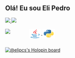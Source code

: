 ## Olá! Eu sou Eli Pedro

<div>
<a href="https://github.com/elipcs">
<img width="48%" src="https://github-readme-stats.vercel.app/api?username=elipcs&show_icons=true&theme=dracula&include_all_commits=true&count_private=true&hide_border=true"/>
<img width="50%" src="https://github-readme-stats.vercel.app/api/top-langs/?username=elipcs&layout=compact&langs_count=16&theme=dracula&hide_border=true"/>
</div>

<div style="display: inline_block"><br>
<img align="center" alt-"Eli-Java" height="30" width="40" src="https://raw.githubusercontent.com/devicons/devicon/master/icons/java/java-original.svg">
<img align="center" alt-"Eli-Python" height="30" width="40" src="https://raw.githubusercontent.com/devicons/devicon/master/icons/python/python-original.svg">
<img align ="left" width="15%" alt-"Eli-Gif" src="https://i.pinimg.com/originals/c0/9a/97/c09a97a8f18cb8908ea897639cbe4fa8.gif">
</div>

  ##
[![@elipcs's Holopin board](https://holopin.me/elipcs)](https://holopin.io/@elipcs)

